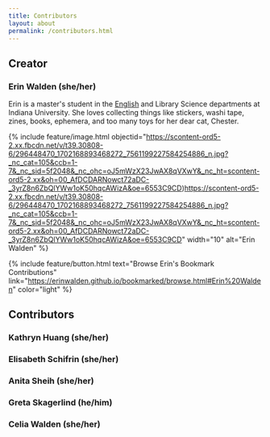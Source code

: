 ```yaml
---
title: Contributors
layout: about
permalink: /contributors.html
---
```

## Creator

### Erin Walden (she/her)
Erin is a master's student in the [English](https://english.indiana.edu/about/graduate-students/index.html) and Library Science departments at Indiana University. She loves collecting things like stickers, washi tape, zines, books, ephemera, and too many toys for her dear cat, Chester.

{% include feature/image.html objectid="https://scontent-ord5-2.xx.fbcdn.net/v/t39.30808-6/296448470_1702168893468272_7561199227584254886_n.jpg?_nc_cat=105&ccb=1-7&_nc_sid=5f2048&_nc_ohc=oJ5mWzX23JwAX8qVXwY&_nc_ht=scontent-ord5-2.xx&oh=00_AfDCDARNowct72aDC-_3yrZ8n6ZbQlYWw1oK50hqcAWizA&oe=6553C9CD)https://scontent-ord5-2.xx.fbcdn.net/v/t39.30808-6/296448470_1702168893468272_7561199227584254886_n.jpg?_nc_cat=105&ccb=1-7&_nc_sid=5f2048&_nc_ohc=oJ5mWzX23JwAX8qVXwY&_nc_ht=scontent-ord5-2.xx&oh=00_AfDCDARNowct72aDC-_3yrZ8n6ZbQlYWw1oK50hqcAWizA&oe=6553C9CD" width="10" alt="Erin Walden" %}

{% include feature/button.html text="Browse Erin's Bookmark Contributions" link="https://erinwalden.github.io/bookmarked/browse.html#Erin%20Walden" color="light" %}

## Contributors

### Kathryn Huang (she/her)

### Elisabeth Schifrin (she/her)

### Anita Sheih (she/her)

### Greta Skagerlind (he/him)

### Celia Walden (she/her)

